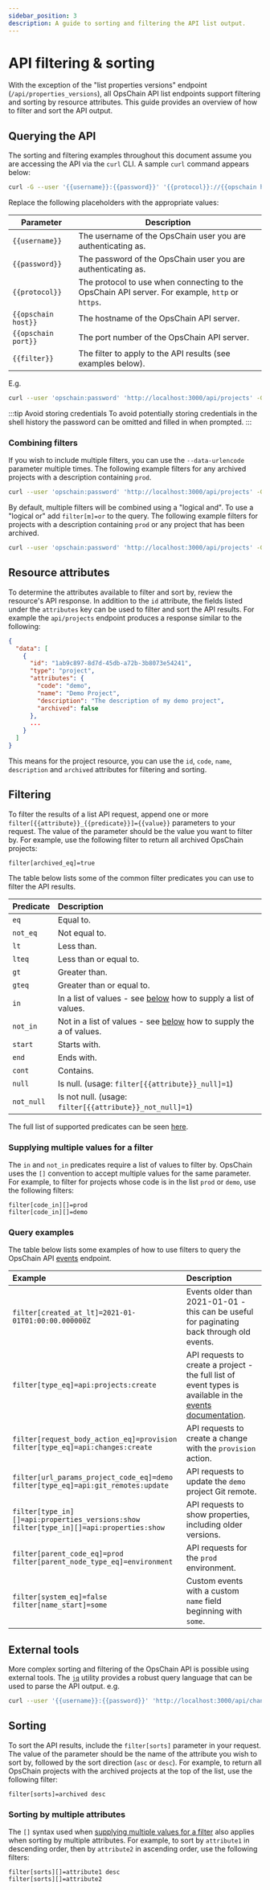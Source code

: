 ```yaml
---
sidebar_position: 3
description: A guide to sorting and filtering the API list output.
---
```


# API filtering & sorting

With the exception of the "list properties versions" endpoint (`/api/properties_versions`), all OpsChain API list endpoints support filtering and sorting by resource attributes. This guide provides an overview of how to filter and sort the API output.

## Querying the API

The sorting and filtering examples throughout this document assume you are accessing the API via the `curl` CLI. A sample `curl` command appears below:

```bash
curl -G --user '{{username}}:{{password}}' '{{protocol}}://{{opschain host}}:{{opschain port}}/api/projects' --data-urlencode '{{filter}}'
```

Replace the following placeholders with the appropriate values:

| Parameter           | Description                                                                                     |
|---------------------|-------------------------------------------------------------------------------------------------|
| `{{username}}`      | The username of the OpsChain user you are authenticating as.                                    |
| `{{password}}`      | The password of the OpsChain user you are authenticating as.                                    |
| `{{protocol}}`      | The protocol to use when connecting to the OpsChain API server. For example, `http` or `https`. |
| `{{opschain host}}` | The hostname of the OpsChain API server.                                                        |
| `{{opschain port}}` | The port number of the OpsChain API server.                                                     |
| `{{filter}}`        | The filter to apply to the API results (see examples below).                                    |

E.g.

```bash
curl --user 'opschain:password' 'http://localhost:3000/api/projects' -G --data-urlencode 'filter[sorts]=archived desc'
```

:::tip Avoid storing credentials
To avoid potentially storing credentials in the shell history the password can be omitted and filled in when prompted.
:::

### Combining filters

If you wish to include multiple filters, you can use the `--data-urlencode` parameter multiple times. The following example filters for any archived projects with a description containing `prod`.

```bash
curl --user 'opschain:password' 'http://localhost:3000/api/projects' -G --data-urlencode 'filter[description_cont]=prod' --data-urlencode 'filter[archived_eq]=true'
```

By default, multiple filters will be combined using a "logical and". To use a "logical or" add `filter[m]=or` to the query. The following example filters for projects with a description containing `prod` or any project that has been archived.

```bash
curl --user 'opschain:password' 'http://localhost:3000/api/projects' -G --data-urlencode 'filter[description_cont]=prod' --data-urlencode 'filter[archived_eq]=true' --data-urlencode 'filter[m]=or'
```

## Resource attributes

To determine the attributes available to filter and sort by, review the resource's API response. In addition to the `id` attribute, the fields listed under the `attributes` key can be used to filter and sort the API results. For example the `api/projects` endpoint produces a response similar to the following:

```json
{
  "data": [
    {
      "id": "1ab9c897-8d7d-45db-a72b-3b8073e54241",
      "type": "project",
      "attributes": {
        "code": "demo",
        "name": "Demo Project",
        "description": "The description of my demo project",
        "archived": false
      },
      ...
    }
  ]
}
```

This means for the project resource, you can use the `id`, `code`, `name`, `description` and `archived` attributes for filtering and sorting.

## Filtering

To filter the results of a list API request, append one or more `filter[{{attribute}}_{{predicate}}]={{value}}` parameters to your request. The value of the parameter should be the value you want to filter by. For example, use the following filter to return all archived OpsChain projects:

```uri
filter[archived_eq]=true
```

The table below lists some of the common filter predicates you can use to filter the API results.

| Predicate  | Description                                                                                                   |
|:-----------|:--------------------------------------------------------------------------------------------------------------|
| `eq`       | Equal to.                                                                                                     |
| `not_eq`   | Not equal to.                                                                                                 |
| `lt`       | Less than.                                                                                                    |
| `lteq`     | Less than or equal to.                                                                                        |
| `gt`       | Greater than.                                                                                                 |
| `gteq`     | Greater than or equal to.                                                                                     |
| `in`       | In a list of values - see [below](#supplying-multiple-values-for-a-filter) how to supply a list of values.    |
| `not_in`   | Not in a list of values - see [below](#supplying-multiple-values-for-a-filter) how to supply the a of values. |
| `start`    | Starts with.                                                                                                  |
| `end`      | Ends with.                                                                                                    |
| `cont`     | Contains.                                                                                                     |
| `null`     | Is null. (usage: `filter[{{attribute}}_null]=1`)                                                              |
| `not_null` | Is not null. (usage: `filter[{{attribute}}_not_null]=1`)                                                      |

The full list of supported predicates can be seen [here](https://github.com/activerecord-hackery/ransack/blob/v3.2.1/lib/ransack/locale/en.yml#L16).

### Supplying multiple values for a filter

The `in` and `not_in` predicates require a list of values to filter by. OpsChain uses the `[]` convention to accept multiple values for the same parameter. For example, to filter for projects whose code is in the list `prod` or `demo`, use the following filters:

```uri
filter[code_in][]=prod
filter[code_in][]=demo
```

### Query examples

The table below lists some examples of how to use filters to query the OpsChain API [events](concepts/events.md) endpoint.

| Example                                                                                      | Description                                                                                                                                        |
|:---------------------------------------------------------------------------------------------|:---------------------------------------------------------------------------------------------------------------------------------------------------|
| `filter[created_at_lt]=2021-01-01T01:00:00.000000Z`                                          | Events older than 2021-01-01 - this can be useful for paginating back through old events.                                                          |
| `filter[type_eq]=api:projects:create`                                                        | API requests to create a project - the full list of event types is available in the [events documentation](concepts/events.md#system-event-types). |
| `filter[request_body_action_eq]=provision`<br/>`filter[type_eq]=api:changes:create`          | API requests to create a change with the `provision` action.                                                                                       |
| `filter[url_params_project_code_eq]=demo`<br/>`filter[type_eq]=api:git_remotes:update`       | API requests to update the `demo` project Git remote.                                                                                              |
| `filter[type_in][]=api:properties_versions:show`<br/>`filter[type_in][]=api:properties:show` | API requests to show properties, including older versions.                                                                                         |
| `filter[parent_code_eq]=prod`<br/>`filter[parent_node_type_eq]=environment`                  | API requests for the `prod` environment.                                                                                                           |
| `filter[system_eq]=false`<br/>`filter[name_start]=some`                                      | Custom events with a custom `name` field beginning with `some`.                                                                                    |

## External tools

More complex sorting and filtering of the OpsChain API is possible using external tools. The [`jq`](https://github.com/stedolan/jq) utility provides a robust query language that can be used to parse the API output. e.g.

```bash
curl --user '{{username}}:{{password}}' 'http://localhost:3000/api/changes' | jq '{{jq query}}'
```

## Sorting

To sort the API results, include the `filter[sorts]` parameter in your request. The value of the parameter should be the name of the attribute you wish to sort by, followed by the sort direction (`asc` or `desc`). For example, to return all OpsChain projects with the archived projects at the top of the list, use the following filter:

```uri
filter[sorts]=archived desc
```

### Sorting by multiple attributes

The `[]` syntax used when [supplying multiple values for a filter](#supplying-multiple-values-for-a-filter) also applies when sorting by multiple attributes. For example, to sort by `attribute1` in descending order, then by `attribute2` in ascending order, use the following filters:

```uri
filter[sorts][]=attribute1 desc
filter[sorts][]=attribute2
```
